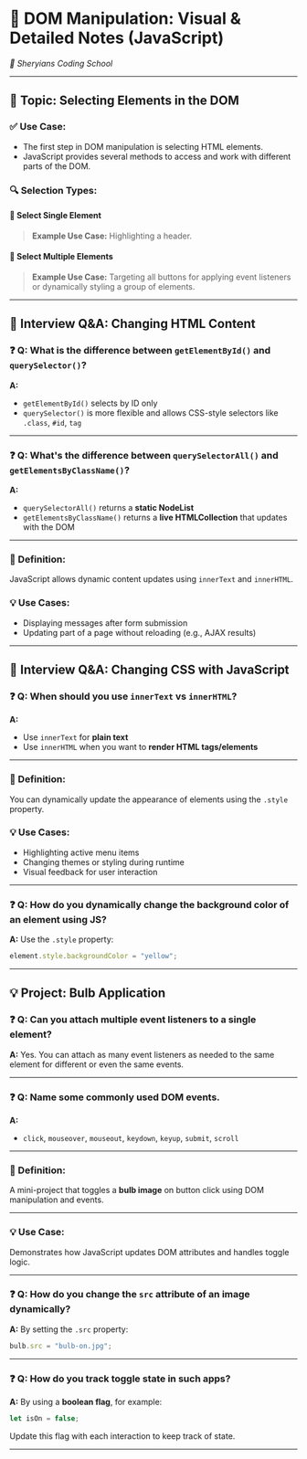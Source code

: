 

# 🧠 DOM Manipulation: Visual & Detailed Notes (JavaScript)

*🦁 Sheryians Coding School*

---

## 📌 Topic: Selecting Elements in the DOM

### ✅ Use Case:

* The first step in DOM manipulation is selecting HTML elements.
* JavaScript provides several methods to access and work with different parts of the DOM.

### 🔍 Selection Types:

#### 🔹 Select Single Element

> **Example Use Case:** Highlighting a header.

#### 🔹 Select Multiple Elements

> **Example Use Case:** Targeting all buttons for applying event listeners or dynamically styling a group of elements.

---

## 🧠 Interview Q\&A: Changing HTML Content

### ❓ Q: What is the difference between `getElementById()` and `querySelector()`?

**A:**

* `getElementById()` selects by ID only
* `querySelector()` is more flexible and allows CSS-style selectors like `.class`, `#id`, `tag`

---

### ❓ Q: What's the difference between `querySelectorAll()` and `getElementsByClassName()`?

**A:**

* `querySelectorAll()` returns a **static NodeList**
* `getElementsByClassName()` returns a **live HTMLCollection** that updates with the DOM

---

### 🧩 Definition:

JavaScript allows dynamic content updates using `innerText` and `innerHTML`.

### 💡 Use Cases:

* Displaying messages after form submission
* Updating part of a page without reloading (e.g., AJAX results)

---

## 🎨 Interview Q\&A: Changing CSS with JavaScript

### ❓ Q: When should you use `innerText` vs `innerHTML`?

**A:**

* Use `innerText` for **plain text**
* Use `innerHTML` when you want to **render HTML tags/elements**

---

### 🧩 Definition:

You can dynamically update the appearance of elements using the `.style` property.

### 💡 Use Cases:

* Highlighting active menu items
* Changing themes or styling during runtime
* Visual feedback for user interaction

---

### ❓ Q: How do you dynamically change the background color of an element using JS?

**A:**
Use the `.style` property:

```js
element.style.backgroundColor = "yellow";
```

---

## 💡 Project: Bulb Application

### ❓ Q: Can you attach multiple event listeners to a single element?

**A:**
Yes. You can attach as many event listeners as needed to the same element for different or even the same events.

---

### ❓ Q: Name some commonly used DOM events.

**A:**

* `click`, `mouseover`, `mouseout`, `keydown`, `keyup`, `submit`, `scroll`

---

### 🧩 Definition:

A mini-project that toggles a **bulb image** on button click using DOM manipulation and events.

---

### 💡 Use Case:

Demonstrates how JavaScript updates DOM attributes and handles toggle logic.

---

### ❓ Q: How do you change the `src` attribute of an image dynamically?

**A:**
By setting the `.src` property:

```js
bulb.src = "bulb-on.jpg";
```

---

### ❓ Q: How do you track toggle state in such apps?

**A:**
By using a **boolean flag**, for example:

```js
let isOn = false;
```

Update this flag with each interaction to keep track of state.

---
